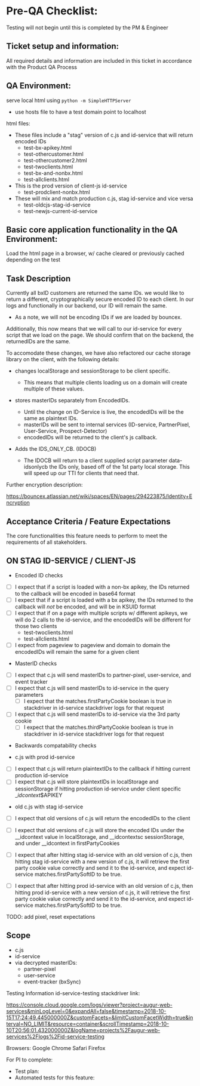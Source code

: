 Pre-QA Checklist: 
============
Testing will not begin until this is completed by the PM & Engineer

Ticket setup and information:
---------
All required details and information are included in this ticket in accordance with the Product QA Process

QA Environment:
--------
serve local html using `python -m SimpleHTTPServer`

* use hosts file to have a test domain point to localhost

html files:
* These files include a "stag" version of c.js and id-service that will return encoded IDs
   * test-bx-apikey.html
   * test-othercustomer.html
   * test-othercustomer2.html
   * test-twoclients.html
   * test-bx-and-nonbx.html
   * test-allclients.html
* This is the prod version of client-js id-service
   * test-prodclient-nonbx.html
* These will mix and match production c.js, stag id-service and vice versa
   * test-oldcjs-stag-id-service
   * test-newjs-current-id-service


Basic core application functionality in the QA Environment:
-----------
Load the html page in a browser, w/ cache cleared or previously cached depending on the test


Task Description
-------------
Currently all bxID customers are returned the same IDs. we would like to return a different, cryptographically secure encoded ID to each client. In our logs and functionally in our backend, our ID will remain the same.

* As a note, we will not be encoding IDs if we are loaded by bouncex.

Additionally, this now means that we will call to our id-service for every script that we load on the page. We should confirm that on the backend, the returnedIDs are the same.

To accomodate these changes, we have also refactored our cache storage library on the client, with the following details:

* changes localStorage and sessionStorage to be client specific.
    * This means that multiple clients loading us on a domain will create multiple of these values.

* stores masterIDs separately from EncodedIDs.
    * Until the change on ID-Service is live, the encodedIDs will be the same as plaintext IDs.
    * masterIDs will be sent to internal services (ID-service, PartnerPixel, User-Service, Prospect-Detector)
    * encodedIDs will be returned to the client's js callback.

* Adds the IDS_ONLY_CB. (IDOCB)
    * The IDOCB will return to a client supplied script parameter data-idsonlycb the IDs only, based off of the 1st party local storage. This will speed up our TTI for clients that need that.

Further encryption description:

https://bouncex.atlassian.net/wiki/spaces/EN/pages/294223875/Identity+Encryption


Acceptance Criteria / Feature Expectations
------------------
The core functionalities this feature needs to perform to meet the requirements of all stakeholders.


ON STAG ID-SERVICE / CLIENT-JS
-----------------------

* Encoded ID checks

- [ ] I expect that if a script is loaded with a non-bx apikey, the IDs returned to the callback will be encoded in base64 format
- [ ] I expect that if a script is loaded with a bx apikey, the IDs returned to the callback will _not_ be encoded, and will be in KSUID format
- [ ] I expect that if on a page with multiple scripts w/ different apikeys, we will do 2 calls to the id-service, and the encodedIDs will be different for those two clients
    * test-twoclients.html
    * test-allclients.html
- [ ] I expect from pageview to pageview and domain to domain the encodedIDs will remain the same for a given client

* MasterID checks

- [ ] I expect that c.js will send masterIDs to partner-pixel, user-service, and event tracker
- [ ] I expect that c.js will send masterIDs to id-service in the query parameters
    - [ ] I expect that the matches.firstPartyCookie boolean is true in stackdriver in id-service stackdriver logs for that request
- [ ] I expect that c.js will send masterIDs to id-service via the 3rd party cookie
    - [ ] I expect that the matches.thirdPartyCookie boolean is true in stackdriver in id-service stackdriver logs for that request

* Backwards compatability checks

* c.js with prod id-service
- [ ] I expect that c.js will return plaintextIDs to the callback if hitting current production id-service
- [ ] I expect that c.js will store plaintextIDs in localStorage and sessionStorage if hitting production id-service under client specific __idcontext_$APIKEY

* old c.js with stag id-service
- [ ] I expect that old versions of c.js will return the encodedIDs to the client
- [ ] I expect that old versions of c.js will store the encoded IDs under the __idcontext value in localStorage, and __idcontextsc sessionStorage, and under __idcontext in firstPartyCookies
- [ ] I expect that after hitting stag id-service with an old version of c.js, then hitting stag id-service with a new version of c.js, it will retrieve the first party cookie value correctly and send it to the id-service, and expect id-service matches.firstPartySoftID to be true.

- [ ] I expect that after hitting prod id-service with an old version of c.js, then hitting prod id-service with a new version of c.js, it will retrieve the first party cookie value correctly and send it to the id-service, and expect id-service matches.firstPartySoftID to be true.


TODO: add pixel, reset expectations

Scope
------

* c.js
* id-service
* via decrypted masterIDs:
    * partner-pixel
    * user-service
    * event-tracker (bxSync)


Testing Information
id-service-testing stackdriver link:

https://console.cloud.google.com/logs/viewer?project=augur-web-services&minLogLevel=0&expandAll=false&timestamp=2018-10-15T17:24:49.445000000Z&customFacets=&limitCustomFacetWidth=true&interval=NO_LIMIT&resource=container&scrollTimestamp=2018-10-10T20:56:01.432000000Z&logName=projects%2Faugur-web-services%2Flogs%2Fid-service-testing




Browsers:
    Google Chrome
    Safari
    Firefox


For PI to complete:
* Test plan:
* Automated tests for this feature:
